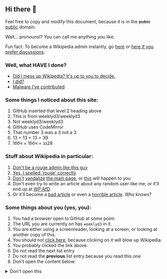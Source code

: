 ## Hi there 👋
Feel free to copy and modify this document, because it is in the <del>pubic</del> <ins>public</ins> domain.

Wait... pronouns!? You can call me anything you like.

Fun fact: To become a Wikipedia admin instantly, go [here](https://www.youtube.com/watch?v=dQw4w9WgXcQ) or [here if you prefer discussions](https://en.wikipedia.org/wiki/WP:RfA).

<!--
**weeklyd3/weeklyd3** is a ✨ _special_ ✨ repository because its `README.md` (this file) appears on your GitHub profile.

Here are some ideas to get you started:

- 🔭 I’m currently working on ...
- 🌱 I’m currently learning ...
- 👯 I’m looking to collaborate on ...
- 🤔 I’m looking for help with ...
- 💬 Ask me about ...
- 📫 How to reach me: ...
- 😄 Pronouns: ...
- ⚡ Fun fact: ...
-->
### Well, what HAVE I done?
* [Did I mess up Wikipedia? It's up to you to decide.](https://en.wikipedia.org/wiki/Special:contribs/weeklyd3)
* [I did?](https://en.wikipedia.org/w/index.php?title=User_talk:weeklyd3&action=edit&section=new&preloadtitle=Trouted&preload=Template%3ATrout_me/preload)
* [Malware I've contributed](https://stackoverflow.com/users/15578194/?tab=answers)

### Some things I noticed about this site:
1. GitHub inserted that level 2 heading above
2. This is from weeklyd3/weeklyd3
3. Not weeklydЗ/weeklydЗ
4. GitHub uses CodeMirror
5. That number 3 was a 3 not a З
6. 1З + 1З + 1З = З9
7. 1ббч + 1ббч = зз28

### Stuff about Wikipedia in particular:
1. [Don't be a rouge admin like this guy](https://en.wikipedia.org/wiki/Wikipedia:Wikipedia_Signpost/2007-04-23/Robdurbar)
2. [Yes, I spelled 'rouge' correctly](https://en.wikipedia.org/wiki/WP:ROUGE)
3. [Don't](https://en.wikipedia.org/wiki/Special:Permalink/124047566) [vandalize](https://en.wikipedia.org/wiki/Special:Permalink/124047960) [the main page](https://en.wikipedia.org/wiki/Special:Permalink/124048662), or [this](https://meta.wikimedia.org/w/index.php?title=Special%3ALog&type=rights&user=&page=User%3ARobdurbar%40enwiki) will happen to you
4. Don't even try to write an article about any random user like me, or it'll end up at [WP:AfD](https://en.wikipedia.org/wiki/WP:AfD).
5. Or it'll become a [bad article](https://en.wikipedia.org/wiki/Wikipedia:April_Fools/April_Fools%27_Day_2021/Bad_articles) or even a [horrible article](https://en.wikipedia.org/wiki/Wikipedia:Horrible_Articles). Who knows?

### Some things about you (yes, you):
1. You had a browser open to GitHub at some point.
2. The URL you are currently on has `weeklyd3` in it.
3. You are either using a screenreader, looking at a screen, or looking at another copy of this.
4. You should not [click here](https://en.wikipedia.org/wiki/WP:BEANS/Uh-huh), because clicking on it will blow up Wikipedia.
5. You probably clicked the link above.
6. Do not read the next list entry
7. Do not read the **previous** list entry because you read this one
8. Don't open the content below.
<details>
  <summary>Don't open this</summary>
Fine. You win. But don't scroll down.
<br /><br /><br /><br /><br /><br /><br /><br /><br /><br /><br /><br /><br /><br /><br /><br /><br /><br /><br /><br /><br /><br /><br /><br /><br /><br /><br /><br />
Just, don't.
<br /><br /><br /><br /><br /><br /><br /><br /><br /><br /><br /><br /><br /><br /><br /><br /><br /><br /><br /><br /><br /><br /><br /><br /><br /><br /><br /><br />

# Seriously?</details>
